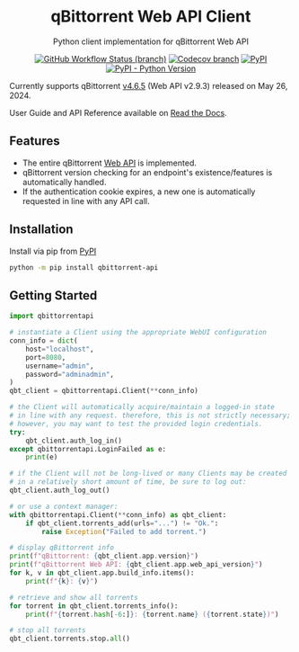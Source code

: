 <div align="center">

qBittorrent Web API Client
==========================

Python client implementation for qBittorrent Web API

[![GitHub Workflow Status (branch)](https://img.shields.io/github/checks-status/rmartin16/qbittorrent-api/main?style=flat-square)](https://github.com/rmartin16/qbittorrent-api/actions?query=branch%3Amain) [![Codecov branch](https://img.shields.io/codecov/c/gh/rmartin16/qbittorrent-api/main?style=flat-square)](https://app.codecov.io/gh/rmartin16/qbittorrent-api) [![PyPI](https://img.shields.io/pypi/v/qbittorrent-api?style=flat-square)](https://pypi.org/project/qbittorrent-api/) [![PyPI - Python Version](https://img.shields.io/pypi/pyversions/qbittorrent-api?style=flat-square)](https://pypi.org/project/qbittorrent-api/)

</div>

Currently supports qBittorrent [v4.6.5](https://github.com/qbittorrent/qBittorrent/releases/tag/release-4.6.5) (Web API v2.9.3) released on May 26, 2024.

User Guide and API Reference available on [Read the Docs](https://qbittorrent-api.readthedocs.io/).

Features
------------
* The entire qBittorrent [Web API](https://github.com/qbittorrent/qBittorrent/wiki/WebUI-API-(qBittorrent-4.1)) is implemented.
* qBittorrent version checking for an endpoint's existence/features is automatically handled.
* If the authentication cookie expires, a new one is automatically requested in line with any API call.

Installation
------------
Install via pip from [PyPI](https://pypi.org/project/qbittorrent-api/)
```bash
python -m pip install qbittorrent-api
```

Getting Started
---------------
```python
import qbittorrentapi

# instantiate a Client using the appropriate WebUI configuration
conn_info = dict(
    host="localhost",
    port=8080,
    username="admin",
    password="adminadmin",
)
qbt_client = qbittorrentapi.Client(**conn_info)

# the Client will automatically acquire/maintain a logged-in state
# in line with any request. therefore, this is not strictly necessary;
# however, you may want to test the provided login credentials.
try:
    qbt_client.auth_log_in()
except qbittorrentapi.LoginFailed as e:
    print(e)

# if the Client will not be long-lived or many Clients may be created
# in a relatively short amount of time, be sure to log out:
qbt_client.auth_log_out()

# or use a context manager:
with qbittorrentapi.Client(**conn_info) as qbt_client:
    if qbt_client.torrents_add(urls="...") != "Ok.":
        raise Exception("Failed to add torrent.")

# display qBittorrent info
print(f"qBittorrent: {qbt_client.app.version}")
print(f"qBittorrent Web API: {qbt_client.app.web_api_version}")
for k, v in qbt_client.app.build_info.items():
    print(f"{k}: {v}")

# retrieve and show all torrents
for torrent in qbt_client.torrents_info():
    print(f"{torrent.hash[-6:]}: {torrent.name} ({torrent.state})")

# stop all torrents
qbt_client.torrents.stop.all()
```
